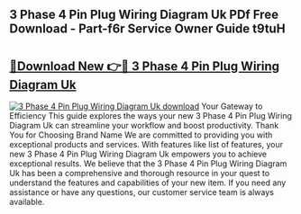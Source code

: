 ## 3 Phase 4 Pin Plug Wiring Diagram Uk PDf Free Download - Part-f6r Service Owner Guide t9tuH

# <h2><a href="http://dfuoqx.blite.top/?on=3+Phase+4+Pin+Plug+Wiring+Diagram+Uk">🔗Download New 👉🔴 3 Phase 4 Pin Plug Wiring Diagram Uk</a></h2>

[![3 Phase 4 Pin Plug Wiring Diagram Uk download](https://i.imgur.com/lujVjoI.png)](http://dfuoqx.blite.top/?on=3+Phase+4+Pin+Plug+Wiring+Diagram+Uk)
Your Gateway to Efficiency This guide explores the ways your new 3 Phase 4 Pin Plug Wiring Diagram Uk can streamline your workflow and boost productivity. Thank You for Choosing Brand Name We are committed to providing you with exceptional products and services. With features like list of features, your new 3 Phase 4 Pin Plug Wiring Diagram Uk empowers you to achieve exceptional results. We believe that the 3 Phase 4 Pin Plug Wiring Diagram Uk has been a comprehensive and thorough resource in your quest to understand the features and capabilities of your new item. If you need any assistance or have any questions, our customer service team is always available.
